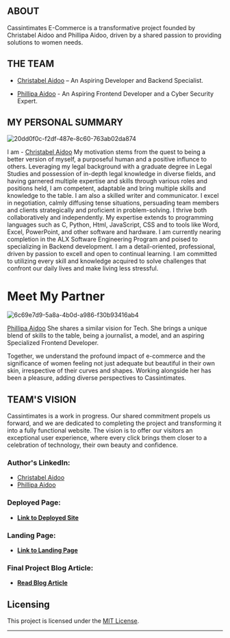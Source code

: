 ## ABOUT
Cassintimates E-Commerce is a transformative project founded by Christabel Aidoo and Phillipa Aidoo, driven by a shared passion to providing solutions to women needs.

## THE TEAM
- [Christabel Aidoo](https://www.linkedin.com/in/christabel-aidoo) – An Aspiring Developer and Backend Specialist.
 
- [Phillipa Aidoo](https://www.linkedin.com/in/phillipananaaidoo) - An Aspiring Frontend Developer and a Cyber Security Expert.

## MY PERSONAL SUMMARY 

![20dd0f0c-f2df-487e-8c60-763ab02da874](https://github.com/christabely/Cassintimates_blog/assets/129256391/16738584-a48b-45b6-bf15-abdb54ca6e61)

I am - [Christabel Aidoo](https://www.linkedin.com/in/christabel-aidoo) My motivation stems from the quest to being a better version of myself, a purposeful human and a positive influnce to others.
Leveraging my legal background with a graduate degree in Legal Studies and possession of in-depth legal knowledge in diverse fields, and having garnered multiple expertise and skills through various roles and positions held, I am  competent, adaptable and bring multiple skills and knowledge to the table.
I am also a skilled writer and communicator. I excel in negotiation, calmly diffusing tense situations, persuading team members and clients strategically and proficient in problem-solving.
I thrive both collaboratively and independently.
My expertise extends to programming languages such as C, Python, Html, JavaScript, CSS and to tools like Word, Excel, PowerPoint, and other software and hardware.
I am currently nearing completion in the ALX Software Engineering Program and poised to specializing in Backend development.
I am a detail-oriented, professional, driven by passion to excell and open to continual learning.
I am committed to utilizing every skill and knowledge acquired to solve challenges that confront our daily lives and make living less stressful.


# Meet My Partner

![6c69e7d9-5a8a-4b0d-a986-f30b93416ab4](https://github.com/christabely/Cassintimates_blog/assets/129256391/6d6fcea9-fee9-4cf0-a3a8-828047bce374)

[Phillipa Aidoo](https://www.linkedin.com/in/phillipananaaidoo) She shares a similar vision for Tech. She brings a unique blend of skills to the table, being a journalist, a model, and an aspiring Specialized Frontend Developer.

Together, we understand the profound impact of e-commerce and the significance of women feeling not just adequate but beautiful in their own skin, irrespective of their curves and shapes. Working alongside her has been a pleasure, adding diverse perspectives to Cassintimates.


## TEAM'S VISION

Cassintimates is a work in progress. Our shared commitment propels us forward, and we are dedicated to completing the project and transforming it into a fully functional website.
The vision is to offer our visitors an exceptional user experience, where every click brings them closer to a celebration of technology, their own beauty and confidence.

### Author's LinkedIn:
- [Christabel Aidoo](https://www.linkedin.com/in/christabel-aidoo)
- [Phillipa Aidoo](https://www.linkedin.com/in/phillipananaaidoo)

### Deployed Page:
- **[Link to Deployed Site](https://christabely.github.io/Cassintimates-/)**

### Landing Page:
- **[Link to Landing Page](https://christabely.github.io/Cass/)**

### Final Project Blog Article:
- **[Read Blog Article](https://christabely.github.io/Cassintimates_blog/)**

## Licensing
This project is licensed under the [MIT License](LICENSE).

---
